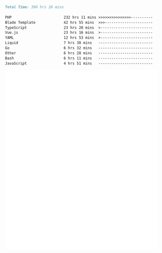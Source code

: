<!--START_SECTION:waka-->

```markdown
Total Time: 390 hrs 26 mins

PHP                        232 hrs 11 mins >>>>>>>>>>>>>>>----------   58.50 %
Blade Template             42 hrs 55 mins  >>>----------------------   10.81 %
TypeScript                 23 hrs 20 mins  >------------------------   05.88 %
Vue.js                     23 hrs 16 mins  >------------------------   05.86 %
YAML                       12 hrs 53 mins  >------------------------   03.25 %
Liquid                     7 hrs 38 mins   -------------------------   01.93 %
Go                         6 hrs 32 mins   -------------------------   01.65 %
Other                      6 hrs 28 mins   -------------------------   01.63 %
Bash                       6 hrs 11 mins   -------------------------   01.56 %
JavaScript                 4 hrs 51 mins   -------------------------   01.22 %
```

<!--END_SECTION:waka-->
<p align="center">
    <img src="https://raw.githubusercontent.com/rjp2525/rjp2525/output/generated/overview.svg">
    <img src="https://raw.githubusercontent.com/rjp2525/rjp2525/output/generated/languages.svg">
</p>
